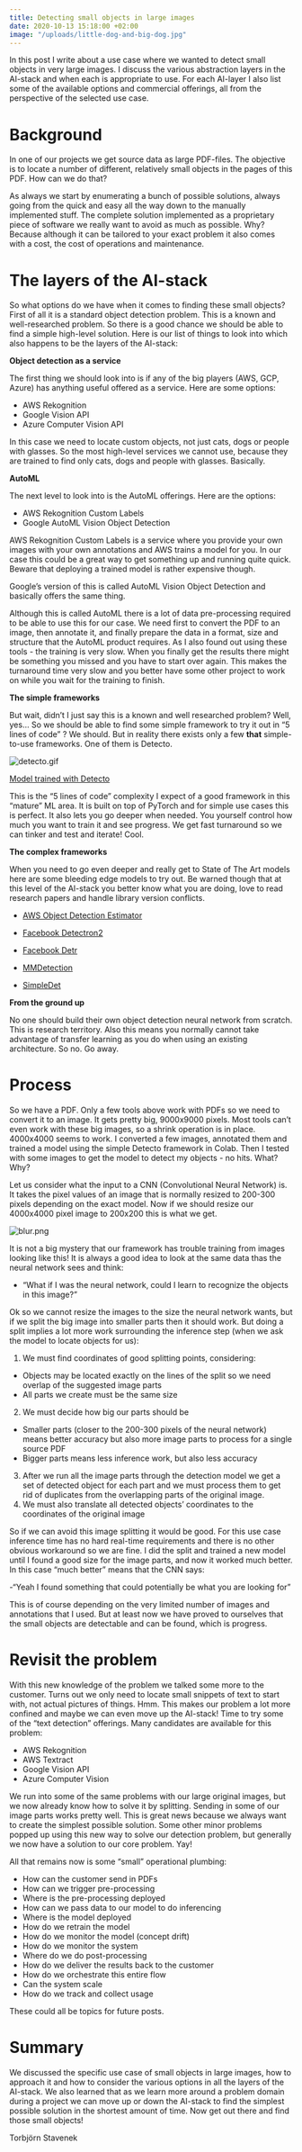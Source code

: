 ```yaml
---
title: Detecting small objects in large images
date: 2020-10-13 15:18:00 +02:00
image: "/uploads/little-dog-and-big-dog.jpg"
---
```


In this post I write about a use case where we wanted to detect small objects in very large images. I discuss the various abstraction layers in the AI-stack and when each is appropriate to use. For each AI-layer I also list some of the available options and commercial offerings, all from the perspective of the selected use case.

# Background
In one of our projects we get source data as large PDF-files. The objective is to locate a number of different, relatively small objects in the pages of this PDF. How can we do that? 

As always we start by enumerating a bunch of possible solutions, always going from the quick and easy all the way down to the manually implemented stuff.  The complete solution implemented as a proprietary piece of software we really want to avoid as much as possible. Why? Because although it can be tailored to your exact problem it also comes with a cost, the cost of operations and maintenance.


# The layers of the AI-stack
So what options do we have when it comes to finding these small objects? First of all it is a standard object detection problem. This is a known and well-researched problem. So there is a good chance we should be able to find a simple high-level solution. Here is our list of things to look into which also happens to be the layers of the AI-stack:


**Object detection as a service**

The first thing we should look into is if any of the big players (AWS, GCP, Azure) has anything useful offered as a service. Here are some options:

* AWS Rekognition
* Google Vision API 
* Azure Computer Vision API

In this case we need to locate custom objects, not just cats, dogs or people with glasses. So the most high-level services we cannot use, because they are trained to find only cats, dogs and people with glasses. Basically.

**AutoML**

The next level to look into is the AutoML offerings. Here are the options:

* AWS Rekognition Custom Labels
* Google AutoML Vision Object Detection

AWS Rekognition Custom Labels is a service where you provide your own images with your own annotations and AWS trains a model for you. In our case this could be a great way to get something up and running quite quick. Beware that deploying a trained model is rather expensive though.

Google’s version of this is called AutoML Vision Object Detection and basically offers the same thing.

Although this is called AutoML there is a lot of data pre-processing required to be able to use this for our case. We need first to convert the PDF to an image, then annotate it, and finally prepare the data in a format, size and structure that the AutoML product requires. As I also found out using these tools - the training is very slow. When you finally get the results there might be something you missed and you have to start over again. This makes the turnaround time very slow and you better have some other project to work on while you wait for the training to finish.

**The simple frameworks**

But wait, didn’t I just say this is a known and well researched problem? Well, yes… So we should be able to find some simple framework to try it out in “5 lines of code” ? We should. But in reality there exists only a few **that** simple-to-use frameworks. One of them is Detecto.

![detecto.gif](/uploads/detecto.gif)

[Model trained with Detecto](https://medium.com/pytorch/detecto-build-and-train-object-detection-models-with-pytorch-5f31b68a8109)


This is the “5 lines of code” complexity I expect of a good framework in this “mature” ML area. It is built on top of PyTorch and for simple use cases this is perfect. It also lets you go deeper when needed. You yourself control how much you want to train it and see progress. We get fast turnaround so we can tinker and test and iterate! Cool.


**The complex frameworks**

When you need to go even deeper and really get to State of The Art models here are some bleeding edge models to try out. Be warned though that at this level of the AI-stack you better know what you are doing, love to read research papers and handle library version conflicts. 

* [AWS Object Detection Estimator ](https://github.com/aws/amazon-sagemaker-examples/blob/master/introduction_to_amazon_algorithms/object_detection_pascalvoc_coco/object_detection_image_json_format.ipynb)

* [Facebook Detectron2](https://github.com/facebookresearch/detectron2)

* [Facebook Detr](https://github.com/facebookresearch/detr)

* [MMDetection](https://github.com/open-mmlab/mmdetection)

* [SimpleDet](https://github.com/tusimple/simpledet)



**From the ground up**

No one should build their own object detection neural network from scratch. This is research territory. Also this means you normally cannot take advantage of transfer learning as you do when using an existing architecture. So no. Go away.


# Process
So we have a PDF. Only a few tools above work with PDFs so we need to convert it to an image. It gets pretty big, 9000x9000 pixels. Most tools can’t even work with these big images, so a shrink operation is in place. 4000x4000 seems to work. I converted a few images, annotated them and trained a model using the simple Detecto framework in Colab. Then I tested with some images to get the model to detect my objects - no hits. What? Why? 

Let us consider what the input to a CNN (Convolutional Neural Network) is. It takes the pixel values of an image that is normally resized to 200-300 pixels depending on the exact model. Now if we should resize our 4000x4000 pixel image to 200x200 this is what we get.

![blur.png](/uploads/blur.png)

It is not a big mystery that our framework has trouble training from images looking like this! It is always a good idea to look at the same data thas the neural network sees and think:

- “What if I was the neural network, could I learn to recognize the objects in this image?” 

Ok so we cannot resize the images to the size the neural network wants, but if we split the big image into smaller parts then it should work. But doing a split implies a lot more work surrounding the inference step (when we ask the model to locate objects for us):

1. We must find coordinates of good splitting points, considering:
* Objects may be located exactly on the lines of the split so we need overlap of the suggested image parts
* All parts we create must be the same size 
2. We must decide how big our parts should be
* Smaller parts (closer to the 200-300 pixels of the neural network) means better accuracy but also more image parts to process for a single source PDF
* Bigger parts means less inference work, but also less accuracy
3. After we run all the image parts through the detection model we get a set of detected object for each part and we must process them to get rid of duplicates from the overlapping parts of the original image.
4. We must also translate all detected objects’ coordinates to the coordinates of the original image

So if we can avoid this image splitting it would be good. For this use case inference time has no hard real-time requirements and there is no other obvious workaround so we are fine. I did the split and trained a new model until I found a good size for the image parts, and now it worked much better. In this case “much better” means that the CNN says: 

-“Yeah I found something that could potentially be what you are looking for”

This is of course depending on the very limited number of images and annotations that I used. But at least now we have proved to ourselves that the small objects are detectable and can be found, which is progress. 


# Revisit the problem
With this new knowledge of the problem we talked some more to the customer. Turns out we only need to locate small snippets of text to start with, not actual pictures of things. Hmm. This makes our problem a lot more confined and maybe we can even move up the AI-stack! Time to try some of the “text detection” offerings. Many candidates are available for this problem:

* AWS Rekognition
* AWS Textract
* Google Vision API
* Azure Computer Vision

We run into some of the same problems with our large original images, but we now already know how to solve it by splitting. Sending in some of our image parts works pretty well. This is great news because we always want to create the simplest possible solution. Some other minor problems popped up using this new way to solve our detection problem, but generally we now have a solution to our core problem. Yay!

All that remains now is some “small” operational plumbing:

* How can the customer send in PDFs
* How can we trigger pre-processing
* Where is the pre-processing deployed
* How can we pass data to our model to do inferencing
* Where is the model deployed
* How do we retrain the model
* How do we monitor the model (concept drift)
* How do we monitor the system
* Where do we do post-processing
* How do we deliver the results back to the customer
* How do we orchestrate this entire flow
* Can the system scale
* How do we track and collect usage

These could all be topics for future posts.

# Summary
We discussed the specific use case of small objects in large images, how to approach it and how to consider the various options in all the layers of the AI-stack. We also learned that as we learn more around a problem domain during a project we can move up or down the AI-stack to find the simplest possible solution in the shortest amount of time. Now get out there and find those small objects!


Torbjörn Stavenek


